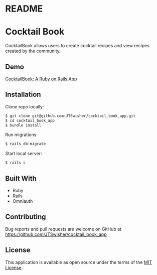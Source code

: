 # README
# Cocktail Book

CocktailBook allows users to create cocktail recipes and view recipes created by the community. 


## Demo

[CocktailBook: A Ruby on Rails App](https://youtu.be/r5XVMWq2WnA)

## Installation

Clone repo locally:

```sh
$ git clone git@github.com:JTSwisher/cocktail_book_app.git
$ cd cocktail_book_app
$ bundle install
```
Run migrations:
```sh
$ rails db:migrate
```
Start local server:
```sh
$ rails s
```

## Built With

* Ruby
* Rails
* Omniauth

## Contributing

Bug reports and pull requests are welcome on GitHub at https://github.com/JTSwisher/cocktail_book_app

## License

This application is available as open source under the terms of the [MIT License](https://opensource.org/licenses/MIT).
